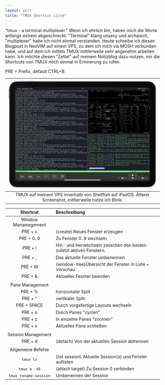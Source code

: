 ```yaml
---
layout: post
title: "TMUX Shortcut Liste"
---
```


"tmux - a terminal multiplexer." Wenn ich ehrlich bin, haben mich die Worte anfangs extrem
abgeschreckt. "Terminal" klang unsexy und archaisch, "multiplexer" habe ich nicht einmal verstanden. Heute schreibe ich diesen Blogpost in NeoVIM auf einem VPS, zu dem ich mich via MOSH verbunden habe, und auf dem ich mittels TMUX mittlerweile sehr angenehm arbeiten kann.
Ich möchte diesen "Zettel" auf meinem Notizblog dazu nutzen, mir die Shortcuts von TMUX noch einmal in Erinnerung zu rufen.

PRE = Prefix, default CTRL+B

|![](/assets/images/tmux-shellfish.png)|
|:-:|
|TMUX auf meinem VPS innerhalb von Shellfish auf iPadOS. Älterer Screenshot, mittlerweile nutze ich Blink.|

|**Shortcut**|**Beschreibung**|
|:-:|:--|
|Window Manamegement||
|PRE + c|(create) Neues Fenster erzeugen|
|PRE + 0..9|Zu Fenster 0..9 wechseln|
|PRE + l|Hin- und Herwechseln zwischen den beiden zuletzt aktiven Fenstern.|
|PRE + ,|Das aktuelle Fenster umbenennen|
|PRE + W|(window-tree)Übersicht der Fenster in Liste + Vorschau|
|PRE + &|Aktuelles Fesnter beenden|
|||
|Pane Management||
|PRE + %|horizontaler Split|
|PRE + "|vertikaler Split|
|PRE + SPACE|Durch vorgefertige Layouts wechseln|
|PRE + o|Durch Panes "cyclen"|
|PRE + z|In einzelne Panes "zoomen"|
|PRE + x|Aktuelles Pane schließen|
|||
|Session Management||
|PRE + d|(detach) Von der aktuellen Session abtrennen|
|||
|Allgemeine Befehle||
|`tmux ls`|(list session) Aktuelle Session(s) und Fenster auflisten|
|`tmux a -t0`|(attach target) Zu Session 0 verbinden|
|`tmux rename-session`|Umbenennen der Session|
